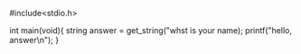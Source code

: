 #include<stdio.h>

int main(void){
string answer = get_string("whst is your name);
printf("hello, answer\n");
}
